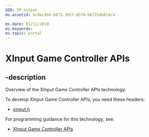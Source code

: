 ```yaml
---
UID: TP:xinput
ms.assetid: 5c8ac494-6872-3057-85f8-b67254b814c4

ms.date: 01/11/2019
ms.keywords: 
ms.topic: portal
---
```


# XInput Game Controller APIs

## -description

Overview of the XInput Game Controller APIs technology.

To develop XInput Game Controller APIs, you need these headers:

 * [xinput.h](../xinput/index.md)

For programming guidance for this technology, see:
* [XInput Game Controller APIs](/windows/desktop/xinput)

